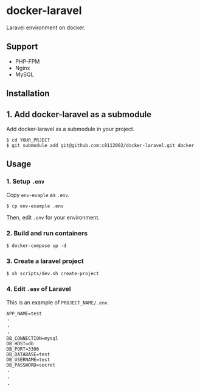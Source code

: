 # docker-laravel

Laravel environment on docker.

## Support 

- PHP-FPM
- Nginx
- MySQL

## Installation

## 1. Add docker-laravel as a submodule

Add docker-laravel as a submodule in your project.

```
$ cd YOUR_PRJECT
$ git submodule add git@github.com:c8112002/docker-laravel.git docker
```

## Usage

### 1. Setup `.env`

Copy `env-exaple` as `.env`.

```
$ cp env-example .env
```

Then, edit `.env` for your environment.

### 2. Build and run containers

```
$ docker-compose up -d
```

### 3. Create a laravel project

```
$ sh scripts/dev.sh create-project
```

### 4. Edit `.env` of Laravel

This is an example of `PROJECT_NAME/.env`.

```
APP_NAME=test
・
・
・
DB_CONNECTION=mysql
DB_HOST=db
DB_PORT=3306
DB_DATABASE=test
DB_USERNAME=test
DB_PASSWORD=secret
・
・
・
```